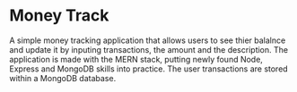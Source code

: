 # Money Track
A simple money tracking application that allows users to see thier balalnce and update it by inputing transactions, the amount and the description. The application is made with the MERN stack, putting newly found Node, Express and MongoDB skills into practice. The user transactions are stored within a MongoDB database.

